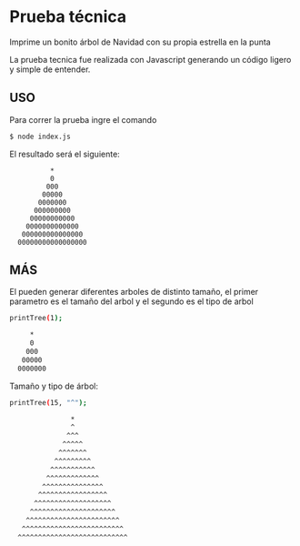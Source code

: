 # Prueba técnica

Imprime un bonito árbol de Navidad con su propia estrella en la punta 

La prueba tecnica fue realizada con Javascript generando un código ligero y simple de entender.

## USO

Para correr la prueba ingre el comando 
```bash
$ node index.js
```
El resultado será el siguiente:
```
          *
          0
         000
        00000
       0000000
      000000000
     00000000000
    0000000000000
   000000000000000
  00000000000000000
```

## MÁS

El pueden generar diferentes arboles de distinto tamaño, el primer parametro es el tamaño del arbol y el segundo es el tipo de arbol

```bash
printTree(1);

     *
     0
    000
   00000
  0000000
```
Tamaño y tipo de árbol:
```bash
printTree(15, "^");

               *
               ^
              ^^^
             ^^^^^
            ^^^^^^^
           ^^^^^^^^^
          ^^^^^^^^^^^
         ^^^^^^^^^^^^^
        ^^^^^^^^^^^^^^^
       ^^^^^^^^^^^^^^^^^
      ^^^^^^^^^^^^^^^^^^^
     ^^^^^^^^^^^^^^^^^^^^^
    ^^^^^^^^^^^^^^^^^^^^^^^
   ^^^^^^^^^^^^^^^^^^^^^^^^^
  ^^^^^^^^^^^^^^^^^^^^^^^^^^^
```
